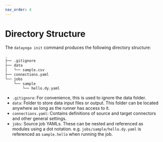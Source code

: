 ```yaml
---
nav_order: 4
---
```


# Directory Structure

The `datayoga init` command produces the following directory structure:

```bash
.
├── .gitignore
├── data
│   └── sample.csv
├── connections.yaml
└── jobs
    └── sample
        └── hello.dy.yaml
```

- `.gitignore`: For convenience, this is used to ignore the data folder.
- `data`: Folder to store data input files or output. This folder can be located anywhere as long as the runner has access to it.
- `connections.yaml`: Contains definitions of source and target connectors and other general settings.
- `jobs`: Source job YAMLs. These can be nested and referenced as modules using a dot notation. e.g. `jobs/sample/hello.dy.yaml` is referenced as `sample.hello` when running the job.
